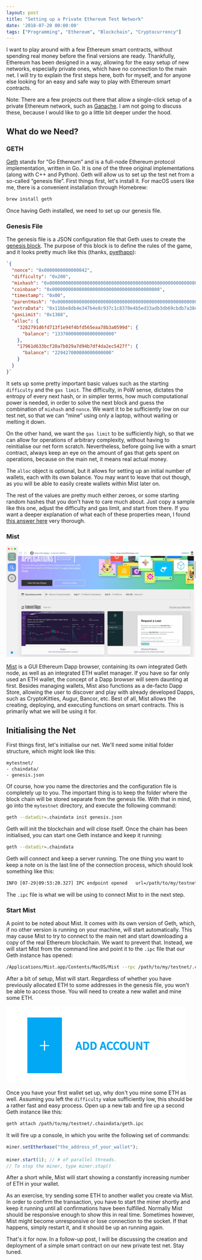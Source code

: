 ```yaml
---
layout: post
title: "Setting up a Private Ethereum Test Network"
date: '2018-07-20 00:00:00'
tags: ["Programming", "Ethereum", "Blockchain", "Cryptocurrency"]
---
```


I want to play around with a few Ethereum smart contracts, without spending real money before the final versions are ready. Thankfully, Ethereum has been designed in a way, allowing for the easy setup of new networks, especially private ones, which have no connection to the main net. I will try to explain the first steps here, both for myself, and for anyone else looking for an easy and safe way to play with Ethereum smart contracts. 

Note: There are a few projects out there that allow a single-click setup of a private Ethereum network, such as [Ganache](https://truffleframework.com/ganache). I am not going to discuss these, because I would like to go a little bit deeper under the hood.

## What do we Need?
### GETH

[Geth](https://geth.ethereum.org/) stands for “Go Ethereum” and is a full-node Ethereum protocol implementation, written in Go. It is one of the three original implementations (along with C++ and Python). Geth will allow us to set up the test net from a so-called “genesis file”. First things first, let's install it. For macOS users like me, there is a convenient installation through Homebrew:

```bash
brew install geth
```

Once having Geth installed, we need to set up our genesis file.

### Genesis File

The genesis file is a JSON configuration file that Geth uses to create the [genesis block](https://en.bitcoin.it/wiki/Genesis_block). The purpose of this block is to define the rules of the game, and it looks pretty much like this (thanks, [pyethapp](https://github.com/ethereum/pyethapp/wiki/Custom-genesis)):

```json
`{
  "nonce": "0x0000000000000042",
  "difficulty": "0x200",
  "mixhash": "0x0000000000000000000000000000000000000000000000000000000000000000",
  "coinbase": "0x0000000000000000000000000000000000000000",
  "timestamp": "0x00",
  "parentHash": "0x0000000000000000000000000000000000000000000000000000000000000000",
  "extraData": "0x11bbe8db4e347b4e8c937c1c8370e4b5ed33adb3db69cbdb7a38e1e50b1b82fa",
  "gasLimit": "0x1388",
  "alloc": {
    "3282791d6fd713f1e94f4bfd565eaa78b3a0599d": {
      "balance": "1337000000000000000000"
    },
    "17961d633bcf20a7b029a7d94b7df4da2ec5427f": {
      "balance": "229427000000000000000"
    }
  }
}`
```

It sets up some pretty important basic values such as the starting `difficulty` and the `gas limit`. The difficulty, in PoW sense, dictates the entropy of every next hash, or in simpler terms, how much computational power is needed, in order to solve the next block and guess the combination of `mixhash` and `nonce`. We want it to be sufficiently low on our test net, so that we can “mine” using only a laptop, without waiting or melting it down.

On the other hand, we want the `gas limit` to be sufficiently high, so that we can allow for operations of arbitrary complexity, without having to reinitialise our net form scratch. Nevertheless, before going live with a smart contract, always keep an eye on the amount of gas that gets spent on operations, because on the main net, it means real actual money.

The `alloc` object is optional, but it allows for setting up an initial number of wallets, each with its own balance. You may want to leave that out though, as you will be able to easily create wallets within Mist later on.

The rest of the values are pretty much either zeroes, or some starting random hashes that you don't have to care much about. Just copy a sample like this one, adjust the difficulty and gas limit, and start from there. If you want a deeper explanation of what each of these properties mean, I found [this answer here](https://ethereum.stackexchange.com/a/2377) very thorough.

### Mist

![Mist Dapps Store](/assets/img/2018/july/mist-dapps-store.jpg)

[Mist](https://github.com/ethereum/mist) is a GUI Ethereum Dapp browser, containing its own integrated Geth node, as well as an integrated ETH wallet manager. If you have so far only used an ETH wallet, the concept of a Dapp browser will seem daunting at first. Besides managing wallets, Mist also functions as a de-facto Dapp Store, allowing the user to discover and play with already developed Dapps, such as CryptoKitties, Augur, Bancor, etc. Best of all, Mist allows the creating, deploying, and executing functions on smart contracts. This is primarily what we will be using it for. 

## Initialising the Net

First things first, let's initialise our net. We'll need some initial folder structure, which might look like this:

```
mytestnet/
- chaindata/
- genesis.json
```

Of course, how you name the directories and the configuration file is completely up to you. The important thing is to keep the folder where the block chain will be stored separate from the genesis file. With that in mind, go into the `mytestnet` directory, and execute the following command:

```bash
geth --datadir=.chaindata init genesis.json
```

Geth will init the blockchain and will close itself. Once the chain has been initialised, you can start one Geth instance and keep it running:

```bash
geth --datadir=.chaindata
```

Geth will connect and keep a server running. The one thing you want to keep a note on is the last line of the connection process, which should look something like this:

```bash
INFO [07-29|09:53:20.327] IPC endpoint opened   url=/path/to/my/testnet/.chaindata/geth.ipc
```

The `.ipc` file is what we will be using to connect Mist to in the next step.

### Start Mist
A point to be noted about Mist. It comes with its own version of Geth, which, if no other version is running on your machine, will start automatically. This may cause Mist to try to connect to the main net and start downloading a copy of the real Ethereum blockchain. We want to prevent that. Instead, we will start Mist from the command line and point it to the `.ipc` file that our Geth instance has opened:

```bash
/Applications/Mist.app/Contents/MacOS/Mist --rpc /path/to/my/testnet/.chaindata/geth.ipc
```

After a bit of setup, Mist will start. Regardless of whether you have previously allocated ETH to some addresses in the genesis file, you won't be able to access those. You will need to create a new wallet and mine some ETH.

![Create a new wallet](/assets/img/2018/july/mist-create-wallet.png)

Once you have your first wallet set up, why don't you mine some ETH as well. Assuming you left the `difficulty` value sufficiently low, this should be a rather fast and easy process. Open up a new tab and fire up a second Geth instance like this:

```bash
geth attach /path/to/my/testnet/.chaindata/geth.ipc
```

It will fire up a console, in which you write the following set of commands:

```javascript
miner.setEtherbase("the_address_of_your_wallet");

miner.start(1); // # of parallel threads.
// To stop the miner, type miner.stop()
```

After a short while, Mist will start showing a constantly increasing number of ETH in your wallet. 

As an exercise, try sending some ETH to another wallet you create via Mist. In order to confirm the transaction, you have to start the miner shortly and keep it running until all confirmations have been fulfilled. Normally Mist should be responsive enough to show this in real time. Sometimes however, Mist might become unresponsive or lose connection to the socket. If that happens, simply restart it, and it should be up an running again.

That's it for now. In a follow-up post, I will be discussing the creation and deployment of a simple smart contract on our new private test net. Stay tuned.
